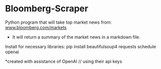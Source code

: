 # Bloomberg-Scraper
Python program that will take top market news from: www.bloomberg.com/markets     
- It will return a summary of the market news in a markdown file.

Install for necessary libraries:
pip install beautifulsoup4 requests schedule openai

*created with assistance of OpenAI // using their api keys
